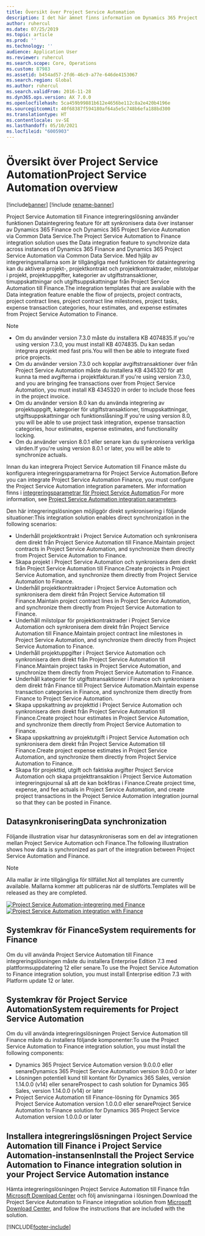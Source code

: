 ```yaml
---
title: Översikt över Project Service Automation
description: I det här ämnet finns information om Dynamics 365 Project Service Automation till Dynamics 365 Finance-lösningen.
author: ruhercul
ms.date: 07/25/2019
ms.topic: article
ms.prod: ''
ms.technology: ''
audience: Application User
ms.reviewer: ruhercul
ms.search.scope: Core, Operations
ms.custom: 87983
ms.assetid: b454ad57-2fd6-46c9-a77e-646de4153067
ms.search.region: Global
ms.author: ruhercul
ms.search.validFrom: 2016-11-28
ms.dyn365.ops.version: AX 7.0.0
ms.openlocfilehash: 5ca459b99881b612e4656be112c8a2e420b4196e
ms.sourcegitcommit: 40f68387f594180af64a5e5c748b6efa188bd300
ms.translationtype: HT
ms.contentlocale: sv-SE
ms.lasthandoff: 05/10/2021
ms.locfileid: "6005903"
---
```

# <a name="project-service-automation-overview"></a><span data-ttu-id="5cff3-103">Översikt över Project Service Automation</span><span class="sxs-lookup"><span data-stu-id="5cff3-103">Project Service Automation overview</span></span>

[!include[banner](../includes/banner.md)]
[!include [rename-banner](~/includes/cc-data-platform-banner.md)]

<span data-ttu-id="5cff3-104">Project Service Automation till Finance integreringslösning använder funktionen Dataintegrering feature för att synkronisera data över instanser av Dynamics 365 Finance och Dynamics 365 Project Service Automation via Common Data Service.</span><span class="sxs-lookup"><span data-stu-id="5cff3-104">The Project Service Automation to Finance integration solution uses the Data integration feature to synchronize data across instances of Dynamics 365 Finance and Dynamics 365 Project Service Automation via Common Data Service.</span></span> <span data-ttu-id="5cff3-105">Med hjälp av integreringsmallarna som är tillgängliga med funktionen för dataintegrering kan du aktivera projekt-, projektkontrakt och projektkontraktrader, milstolpar i projekt, projektuppgifter, kategorier av utgiftstransaktioner, timuppskattningar och utgiftsuppskattningar från Project Service Automation till Finance.</span><span class="sxs-lookup"><span data-stu-id="5cff3-105">The integration templates that are available with the Data integration feature enable the flow of projects, project contracts, project contract lines, project contract line milestones, project tasks, expense transaction categories, hour estimates, and expense estimates from Project Service Automation to Finance.</span></span>

> [!NOTE]
> - <span data-ttu-id="5cff3-106">Om du använder version 7.3.0 måste du installera KB 4074835.</span><span class="sxs-lookup"><span data-stu-id="5cff3-106">If you're using version 7.3.0, you must install KB 4074835.</span></span> <span data-ttu-id="5cff3-107">Du kan sedan integrera projekt med fast pris.</span><span class="sxs-lookup"><span data-stu-id="5cff3-107">You will then be able to integrate fixed price projects.</span></span>
> - <span data-ttu-id="5cff3-108">Om du använder version 7.3.0 och kopplar avgiftstransaktioner över från Project Service Automation måste du installera KB 4345320 för att kunna ta med avgifterna i projektfakturan.</span><span class="sxs-lookup"><span data-stu-id="5cff3-108">If you're using version 7.3.0, and you are bringing fee transactions over from Project Service Automation, you must install KB 4345320 in order to include those fees in the project invoice.</span></span>
> - <span data-ttu-id="5cff3-109">Om du använder version 8.0 kan du använda integrering av projektuppgift, kategorier för utgiftstransaktioner, timuppskattningar, utgiftsuppskattningar och funktionslåsning.</span><span class="sxs-lookup"><span data-stu-id="5cff3-109">If you're using version 8.0, you will be able to use project task integration, expense transaction categories, hour estimates, expense estimates, and functionality locking.</span></span>
> - <span data-ttu-id="5cff3-110">Om du använder version 8.0.1 eller senare kan du synkronisera verkliga värden.</span><span class="sxs-lookup"><span data-stu-id="5cff3-110">If you're using version 8.0.1 or later, you will be able to synchronize actuals.</span></span>

<span data-ttu-id="5cff3-111">Innan du kan integrera Project Service Automation till Finance måste du konfigurera integreringsparametrarna för Project Service Automation.</span><span class="sxs-lookup"><span data-stu-id="5cff3-111">Before you can integrate Project Service Automation Finance, you must configure the Project Service Automation integration parameters.</span></span> <span data-ttu-id="5cff3-112">Mer information finns i [integreringsparametrar för Project Service Automation](PSA-parameters.md).</span><span class="sxs-lookup"><span data-stu-id="5cff3-112">For more information, see [Project Service Automation integration parameters](PSA-parameters.md).</span></span>

<span data-ttu-id="5cff3-113">Den här integreringslösningen möjliggör direkt synkronisering i följande situationer:</span><span class="sxs-lookup"><span data-stu-id="5cff3-113">This integration solution enables direct synchronization in the following scenarios:</span></span>

- <span data-ttu-id="5cff3-114">Underhåll projektkontrakt i Project Service Automation och synkronisera dem direkt från Project Service Automation till Finance.</span><span class="sxs-lookup"><span data-stu-id="5cff3-114">Maintain project contracts in Project Service Automation, and synchronize them directly from Project Service Automation to Finance.</span></span>
- <span data-ttu-id="5cff3-115">Skapa projekt i Project Service Automation och synkronisera dem direkt från Project Service Automation till Finance.</span><span class="sxs-lookup"><span data-stu-id="5cff3-115">Create projects in Project Service Automation, and synchronize them directly from Project Service Automation to Finance.</span></span>
- <span data-ttu-id="5cff3-116">Underhåll projektkontraktrader i Project Service Automation och synkronisera dem direkt från Project Service Automation till Finance.</span><span class="sxs-lookup"><span data-stu-id="5cff3-116">Maintain project contract lines in Project Service Automation, and synchronize them directly from Project Service Automation to Finance.</span></span>
- <span data-ttu-id="5cff3-117">Underhåll milstolpar för projektkontraktrader i Project Service Automation och synkronisera dem direkt från Project Service Automation till Finance.</span><span class="sxs-lookup"><span data-stu-id="5cff3-117">Maintain project contract line milestones in Project Service Automation, and synchronize them directly from Project Service Automation to Finance.</span></span>
- <span data-ttu-id="5cff3-118">Underhåll projektuppgifter i Project Service Automation och synkronisera dem direkt från Project Service Automation till Finance.</span><span class="sxs-lookup"><span data-stu-id="5cff3-118">Maintain project tasks in Project Service Automation, and synchronize them directly from Project Service Automation to Finance.</span></span>
- <span data-ttu-id="5cff3-119">Underhåll kategorier för utgiftstransaktioner i Finance och synkronisera dem direkt från Finance till Project Service Automation.</span><span class="sxs-lookup"><span data-stu-id="5cff3-119">Maintain expense transaction categories in Finance, and synchronize them directly from Finance to Project Service Automation.</span></span>
- <span data-ttu-id="5cff3-120">Skapa uppskattning av projekttid i Project Service Automation och synkronisera dem direkt från Project Service Automation till Finance.</span><span class="sxs-lookup"><span data-stu-id="5cff3-120">Create project hour estimates in Project Service Automation, and synchronize them directly from Project Service Automation to Finance.</span></span>
- <span data-ttu-id="5cff3-121">Skapa uppskattning av projektutgift i Project Service Automation och synkronisera dem direkt från Project Service Automation till Finance.</span><span class="sxs-lookup"><span data-stu-id="5cff3-121">Create project expense estimates in Project Service Automation, and synchronize them directly from Project Service Automation to Finance.</span></span>
- <span data-ttu-id="5cff3-122">Skapa för projekttid, utgift och faktiska avgifter Project Service Automation och skapa projekttransaktion i Project Service Automation integreringsjournal så att de kan bokföras i Finance.</span><span class="sxs-lookup"><span data-stu-id="5cff3-122">Create project time, expense, and fee actuals in Project Service Automation, and create project transactions in the Project Service Automation integration journal so that they can be posted in Finance.</span></span>

## <a name="data-synchronization"></a><span data-ttu-id="5cff3-123">Datasynkronisering</span><span class="sxs-lookup"><span data-stu-id="5cff3-123">Data synchronization</span></span>

<span data-ttu-id="5cff3-124">Följande illustration visar hur datasynkroniseras som en del av integrationen mellan Project Service Automation och Finance.</span><span class="sxs-lookup"><span data-stu-id="5cff3-124">The following illustration shows how data is synchronized as part of the integration between Project Service Automation and Finance.</span></span>

> [!NOTE]
> <span data-ttu-id="5cff3-125">Alla mallar är inte tillgängliga för tillfället.</span><span class="sxs-lookup"><span data-stu-id="5cff3-125">Not all templates are currently available.</span></span> <span data-ttu-id="5cff3-126">Mallarna kommer att publiceras när de slutförts.</span><span class="sxs-lookup"><span data-stu-id="5cff3-126">Templates will be released as they are completed.</span></span>

<span data-ttu-id="5cff3-127">[![Project Service Automation-integrering med Finance](./media/PSA-integration.png)](./media/PSA-integration.png)</span><span class="sxs-lookup"><span data-stu-id="5cff3-127">[![Project Service Automation integration with Finance](./media/PSA-integration.png)](./media/PSA-integration.png)</span></span>

## <a name="system-requirements-for-finance"></a><span data-ttu-id="5cff3-128">Systemkrav för Finance</span><span class="sxs-lookup"><span data-stu-id="5cff3-128">System requirements for Finance</span></span>

<span data-ttu-id="5cff3-129">Om du vill använda Project Service Automation till Finance integreringslösningen måste du installera Enterprise Edition 7.3 med plattformsuppdatering 12 eller senare.</span><span class="sxs-lookup"><span data-stu-id="5cff3-129">To use the Project Service Automation to Finance integration solution, you must install Enterprise edition 7.3 with Platform update 12 or later.</span></span>

## <a name="system-requirements-for-project-service-automation"></a><span data-ttu-id="5cff3-130">Systemkrav för Project Service Automation</span><span class="sxs-lookup"><span data-stu-id="5cff3-130">System requirements for Project Service Automation</span></span>

<span data-ttu-id="5cff3-131">Om du vill använda integreringslösningen Project Service Automation till Finance måste du installera följande komponenter:</span><span class="sxs-lookup"><span data-stu-id="5cff3-131">To use the Project Service Automation to Finance integration solution, you must install the following components:</span></span>

- <span data-ttu-id="5cff3-132">Dynamics 365 Project Service Automation version 9.0.0.0 eller senare</span><span class="sxs-lookup"><span data-stu-id="5cff3-132">Dynamics 365 Project Service Automation version 9.0.0.0 or later</span></span>
- <span data-ttu-id="5cff3-133">Lösningen potentiell kund till kontant för Dynamics 365 Sales, version 1.14.0.0 (v14) eller senare</span><span class="sxs-lookup"><span data-stu-id="5cff3-133">Prospect to cash solution for Dynamics 365 Sales, version 1.14.0.0 (v14) or later</span></span>
- <span data-ttu-id="5cff3-134">Project Service Automation till Finance-lösning för Dynamics 365 Project Service Automation version 1.0.0.0 eller senare</span><span class="sxs-lookup"><span data-stu-id="5cff3-134">Project Service Automation to Finance solution for Dynamics 365 Project Service Automation version 1.0.0.0 or later</span></span>

## <a name="install-the-project-service-automation-to-finance-integration-solution-in-your-project-service-automation-instance"></a><span data-ttu-id="5cff3-135">Installera integreringslösningen Project Service Automation till Finance i Project Service Automation-instansen</span><span class="sxs-lookup"><span data-stu-id="5cff3-135">Install the Project Service Automation to Finance integration solution in your Project Service Automation instance</span></span>

<span data-ttu-id="5cff3-136">Hämta integreringslösningen Project Service Automation till Finance från [Microsoft Download Center](https://www.microsoft.com/download/details.aspx?id=57016) och följ anvisningarna i lösningen.</span><span class="sxs-lookup"><span data-stu-id="5cff3-136">Download the Project Service Automation to Finance integration solution from [Microsoft Download Center](https://www.microsoft.com/download/details.aspx?id=57016), and follow the instructions that are included with the solution.</span></span>


[!INCLUDE[footer-include](../includes/footer-banner.md)]